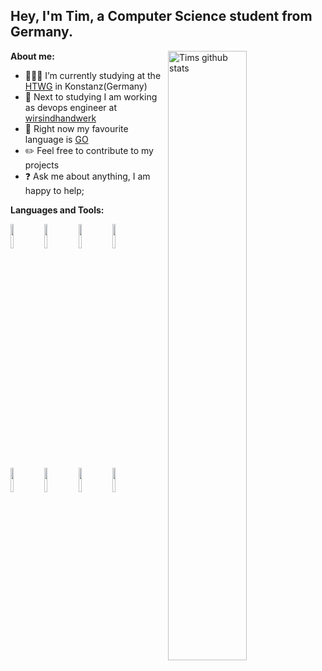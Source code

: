 <!-- Your title -->
## Hey, I'm Tim, a Computer Science student from Germany.


**About me:**
<img width="50%" align="right" alt="Tims github stats" src="https://github-readme-stats.vercel.app/api?username=tim-koehler&show_icons=true&hide_border=true" />

- 👨🏽‍💻 I’m currently studying at the [HTWG](https://github.com/htwg) in Konstanz(Germany)
- :wrench: Next to studying I am working as devops engineer at [wirsindhandwerk](https://github.com/wirsindhandwerk)
- 💬 Right now my favourite language is [GO](https://github.com/golang/go)
- :pencil2: Feel free to contribute to my projects
- :question: Ask me about anything, I am happy to help;

**Languages and Tools:** 
<p>
  <code><img width="10%" src="https://www.vectorlogo.zone/logos/linux/linux-ar21.svg"></code>
  <code><img width="10%" src="https://www.vectorlogo.zone/logos/docker/docker-ar21.svg"></code>
  <code><img width="10%" src="https://www.vectorlogo.zone/logos/kubernetes/kubernetes-ar21.svg"></code>
  <code><img width="10%" src="https://www.vectorlogo.zone/logos/golang/golang-ar21.svg"></code>
  <code><img width="10%" src="https://www.vectorlogo.zone/logos/java/java-ar21.svg"></code>
  <code><img width="10%" src="https://www.vectorlogo.zone/logos/amazon_aws/amazon_aws-ar21.svg"></code>
  <code><img width="10%" src="https://www.vectorlogo.zone/logos/jenkins/jenkins-ar21.svg"></code>
  <code><img width="10%" src="https://www.vectorlogo.zone/logos/visualstudio_code/visualstudio_code-ar21.svg"></code>
</p>

